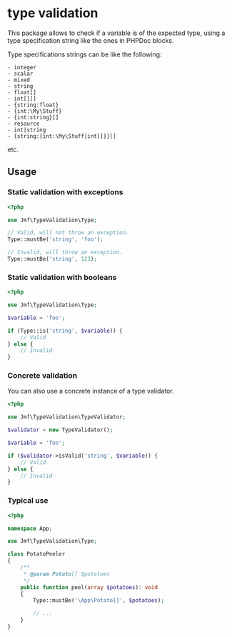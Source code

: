 type validation
===============

This package allows to check if a variable is of the expected type, using a type specification string like the ones in PHPDoc blocks.

Type specifications strings can be like the following:
```
- integer
- scalar
- mixed
- string
- float[]
- int[][]
- {string:float}
- {int:\My\Stuff}
- {int:string}[]
- resource
- int|string
- {string:{int:\My\Stuff|int[]}}[]
```
etc.

## Usage

### Static validation with exceptions

```php
<?php

use Jmf\TypeValidation\Type;

// Valid, will not throw an exception.
Type::mustBe('string', 'foo');

// Invalid, will throw an exception.
Type::mustBe('string', 123);
```

### Static validation with booleans

```php
<?php

use Jmf\TypeValidation\Type;

$variable = 'foo';

if (Type::is('string', $variable)) {
	// Valid
} else {
	// Invalid
}
```

### Concrete validation

You can also use a concrete instance of a type validator.

```php
<?php

use Jmf\TypeValidation\TypeValidator;

$validator = new TypeValidator();

$variable = 'foo';

if ($validator->isValid('string', $variable)) {
	// Valid
} else {
	// Invalid
}
```

### Typical use

```php
<?php

namespace App;

use Jmf\TypeValidation\Type;

class PotatoPeeler
{
    /**
     * @param Potato[] $potatoes
     */
    public function peel(array $potatoes): void
    {
        Type::mustBe('\App\Potato[]', $potatoes);

        // ...
    }
}
```
